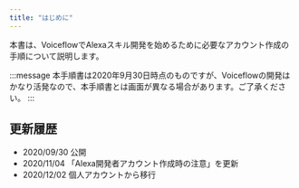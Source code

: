 ```yaml
---
title: "はじめに"
---
```


本書は、VoiceflowでAlexaスキル開発を始めるために必要なアカウント作成の手順について説明します。

:::message
本手順書は2020年9月30日時点のものですが、Voiceflowの開発はかなり活発なので、本手順書とは画面が異なる場合があります。ご了承ください。
:::

## 更新履歴

- 2020/09/30 公開
- 2020/11/04 「Alexa開発者アカウント作成時の注意」を更新
- 2020/12/02 個人アカウントから移行
